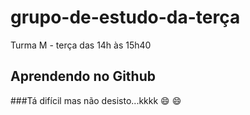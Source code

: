 # grupo-de-estudo-da-terça
Turma M - terça das 14h às 15h40
## Aprendendo no Github
###Tá difícil mas não desisto...kkkk
:smile: :smile:
